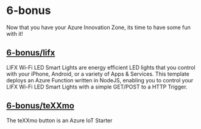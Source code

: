 # 6-bonus

Now that you have your Azure Innovation Zone, its time to have some fun with it!

## <a href="https://github.com/jasonvriends/azure-quickstart/tree/master/6-bonus/lifx">6-bonus/lifx</a>

LIFX Wi-Fi LED Smart Lights are energy efficient LED lights that you control with your iPhone, Android, or a variety of Apps & Services. This template deploys an Azure Function written in NodeJS, enabling you to control your LIFX Wi-Fi LED Smart Lights with a simple GET/POST to a HTTP Trigger.

## <a href="https://github.com/jasonvriends/azure-quickstart/tree/master/6-bonus/teXXmo">6-bonus/teXXmo</a>

The teXXmo button is an Azure IoT Starter 
